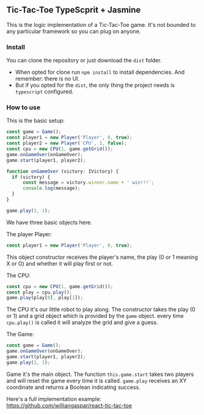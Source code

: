 ## Tic-Tac-Toe TypeScprit + Jasmine

This is the logic implementation of a Tic-Tac-Toe game. It's not bounded to any particular framework so you can plug on anyone.

### Install

You can clone the repository or just download the `dist` folder.

* When opted for clone run `npm install` to install dependencies. And remember: there is no UI.
* But if you opted for the `dist`, the only thing the project needs is `typescript` configured. 


### How to use

This is the basic setup:

```javascript 
const game = Game();
const player1 = new Player('Player', 0, true);
const player2 = new Player('CPU', 1, false);
const cpu = new CPU(1, game.getGrid());
game.onGameOver(onGameOver);
game.start(player1, player2);

function onGameOver (victory: IVictory) {
  if (victory) {
      const message = victory.winner.name + ' win!!!';
      console.log(message);
  }
}

game.play(1, 1);
```
We have three basic objects here.

The player Player: 
```javascript 
const player1 = new Player('Player', 0, true);
```
This object constructor receives the player's name, the play (0 or 1 meaning X or O) and whether it will play first or not.

The CPU: 
```javascript 
const cpu = new CPU(1, game.getGrid());
const play = cpu.play();
game.play(play[0], play[1]);
```

The CPU it's our little robot to play along. The constructor takes the play (0 or 1)  and a grid object which is provided by the `game` object.
every time `cpu.play()` is called it will analyze the grid and give a guess.

The Game: 
```javascript 
const game = Game();
game.onGameOver(onGameOver);
game.start(player1, player2);
game.play(1, 1);

```

Game it's the main object. The function `this.game.start` takes two players and will reset the game every time it is called. `game.play` receives an XY coordinate and returns a Boolean indicating success.

Here's a full implementation example: https://github.com/williangaspar/react-tic-tac-toe
